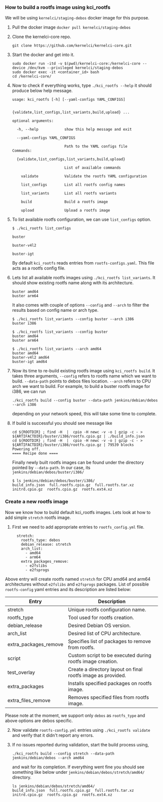 ### How to build a rootfs image using kci_rootfs

We will be using `kernelci/staging-debos` docker image for this purpose.

1. Pull the docker image `docker pull kernelci/staging-debos`

2. Clone the kernelci-core repo.

    ```
    git clone https://github.com/kernelci/kernelci-core.git 
    ```
3. Start the docker and get into it.

   ```
   sudo docker run -itd -v $(pwd)/kernelci-core:/kernelci-core --device /dev/kvm --privileged kernelci/staging-debos
   sudo docker exec -it <container_id> bash
   cd /kernelci-core/ 
   ```
4. Now to check if everything works, type `./kci_rootfs --help` it should produce below help message.

    ```
    usage: kci_rootfs [-h] [--yaml-configs YAML_CONFIGS]

                      {validate,list_configs,list_variants,build,upload} ...

    optional arguments:

      -h, --help            show this help message and exit

      --yaml-configs YAML_CONFIGS

                            Path to the YAML configs file
    Commands:

      {validate,list_configs,list_variants,build,upload}

                            List of available commands

        validate            Validate the rootfs YAML configuration

        list_configs        List all rootfs config names

        list_variants       List all rootfs variants

        build               Build a rootfs image

        upload              Upload a rootfs image
    ```
5. To list available rootfs configuration, we can use `list_configs` option.

    ```
    $ ./kci_rootfs list_configs       

    buster

    buster-v4l2

    buster-igt
    ```
   By default `kci_rootfs` reads entries from `rootfs-configs.yaml`. This file acts as a rootfs config file.

6. Lets list all available rootfs images using `./kci_rootfs list_variants`. It should show existing
rootfs name along with its architecture. 

    ```
    buster amd64
    buster arm64
    ```

    It also comes with couple of options `--config` and `--arch` to filter the results based on config name or arch type.
    
    ```
    $ ./kci_rootfs list_variants --config buster --arch i386
    buster i386

    $ ./kci_rootfs list_variants --config buster 
    buster amd64
    buster arm64

    $ ./kci_rootfs list_variants --arch amd64
    buster amd64
    buster-v4l2 amd64
    buster-igt amd64
    ```
7. Now its time to re-build existing rootfs image using `kci_rootfs build`. It takes three arguments,
`--config` refers to rootfs name which we want to build. `--data-path` points to debos files location.
`--arch` refers to CPU arch we want to build. For example, to build a buster rootfs image for i386, 
we can run

    ```
    ./kci_rootfs build --config buster --data-path jenkins/debian/debos --arch i386

    ```
   depending on your network speed, this will take some time to complete.

8. If build is successful you should see message like

    ```
    cd ${ROOTDIR} ; find -H  |  cpio -H newc -v -o | gzip -c - > ${ARTIFACTDIR}/buster/i386/rootfs.cpio.gz | ./build_info.json
    cd ${ROOTDIR} ; find -H  |  cpio -H newc -v -o | gzip -c - > ${ARTIFACTDIR}/buster/i386/rootfs.cpio.gz | 79539 blocks
    Powering off.
    ==== Recipe done ====
    ```
    Finally newly built rootfs images can be found under the directory pointed by `--data-path`. In our case, its `jenkins/debian/debos/buster/i386/`

    ```
    $ ls jenkins/debian/debos/buster/i386/
    build_info.json  full.rootfs.cpio.gz  full.rootfs.tar.xz  initrd.cpio.gz  rootfs.cpio.gz  rootfs.ext4.xz
    ```

### Create a new rootfs image 

Now we know how to build default kci_rootfs images. Lets look at how to add simple `stretch` rootfs image. 

1. First we need to add appropriate entries to `rootfs_config.yml` file.

    ```
      stretch:
        rootfs_type: debos
        debian_release: stretch
        arch_list:
          - amd64
          - arm64
        extra_packages_remove:
          - e2fslibs
          - e2fsprogs
    ```

  Above entry will create rootfs named `stretch` for CPU amd64 and arm64 architectures without `e2fslibs` and  `e2fsprogs` packages. List of possible `rootfs-config` yaml entries and its description are listed below:

  | Entry                 | Description |
  | ----------------------| ----------- |
  | stretch               | Unique rootfs configuration name. |
  | rootfs_type           | Tool used for rootfs creation. |
  | debian_release        | Desired Debian OS version. |
  | arch_list             | Desired list of CPU architecture. |
  | extra_packages_remove | Specifies list of packages to remove from rootfs. |
  | script                | Custom script to be executed during rootfs image creation. |
  | test_overlay          | Create a directory layout on final rootfs image as provided. |
  | extra_packages        | Installs specified packages on rootfs image. |
  | extra_files_remove    | Removes specified files from rootfs image. |

  Please note at the moment, we support only `debos` as `rootfs_type` and above options are debos specific.

2. Now validate `rootfs-config.yml` entries using `./kci_rootfs validate` and verify that it didn't report any errors.

3. If no issues reported during validation, start the build process using, 

    ```
    ./kci_rootfs build --config stretch --data-path jenkins/debian/debos --arch amd64
    ```
    and wait for its completion. If everything went fine you should see something like below under `jenkins/debian/debos/stretch/amd64/` directory.

    ```
    ls jenkins/debian/debos/stretch/amd64/
    build_info.json  full.rootfs.cpio.gz  full.rootfs.tar.xz  initrd.cpio.gz  rootfs.cpio.gz  rootfs.ext4.xz
    ```
